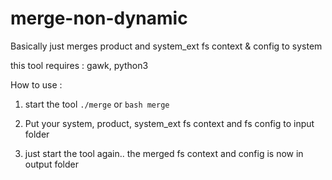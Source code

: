 # merge-non-dynamic

Basically just merges product and system_ext fs context &  config to system

this tool requires : gawk, python3

How to use :

1. start the tool `./merge` or `bash merge`

2. Put your system, product, system_ext fs context and fs config to input folder

3. just start the tool again.. the merged fs context and config is now in output folder

